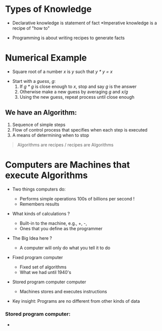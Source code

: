 # Types of Knowledge

- Declarative knowledge is statement of fact
  \*Imperative knowledge is a recipe of "how to"

- Programming is about writing recipes to generate facts

# Numerical Example

- Square root of a number _x_ is _y_ such that _y \* y = x_

* Start with a _guess_, _g_:
  1. If _g \* g_ is close enough to _x_, stop and say _g_ is the answer
  2. Otherwise make a new guess by averaging _g_ and _x/g_
  3. Using the new guess, repeat process until close enough

## We have an Algorithm:

1. Sequence of simple steps
2. Flow of control process that specifies when each step is executed
3. A means of determining when to stop

> Algorithms are recipes / recipes are Algorithms

# Computers are Machines that execute Algorithms

- Two things computers do:

  - Performs simple operations 100s of billions per second !
  - Remembers results

- What kinds of calculations ?

  - Built-in to the machine, e.g., +, -,
  - Ones that you define as the programmer

- The Big Idea here ?

  - A computer will only do what you tell it to do

- Fixed program computer
  - Fixed set of algorithms
  - What we had until 1940's
- Stored program computer computer
  - Machines stores and executes instructions
- Key insight: Programs are no different from other kinds of data

### Stored program computer:

-
